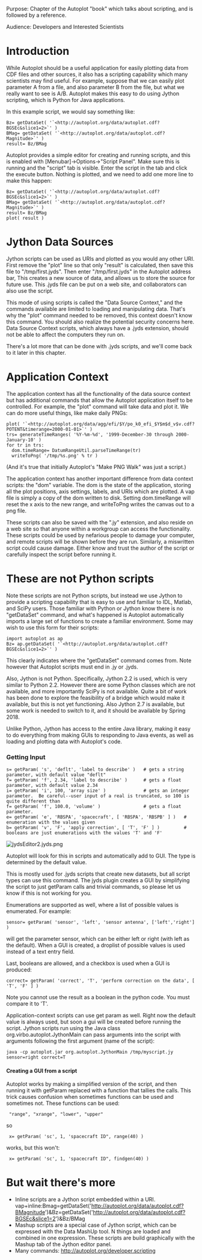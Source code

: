 Purpose: Chapter of the Autoplot "book" which talks about scripting, and
is followed by a reference.

Audience: Developers and Interested Scientists

# Introduction

While Autoplot should be a useful application for easily plotting data
from CDF files and other sources, it also has a scripting capability
which many scientists may find useful. For example, suppose that we can
easily plot parameter A from a file, and also parameter B from the file,
but what we really want to see is A/B. Autoplot makes this easy to do
using Jython scripting, which is Python for Java applications.

In this example script, we would say something like:

```
Bz= getDataSet( '`<http://autoplot.org/data/autoplot.cdf?BGSEc&slice1=2>`' )
BMag= getDataSet( '`<http://autoplot.org/data/autoplot.cdf?Magnitude>`' )
result= Bz/BMag
```
Autoplot provides a simple editor for creating and running scripts, and
this is enabled with \[Menubar\]-\>Options-\>"Script Panel". Make sure
this is running and the "script" tab is visible. Enter the script in the
tab and click the execute button. Nothing is plotted, and we need to add
one more line to make this happen:

```
Bz= getDataSet( '`<http://autoplot.org/data/autoplot.cdf?BGSEc&slice1=2>`' )
BMag= getDataSet( '`<http://autoplot.org/data/autoplot.cdf?Magnitude>`' )
result= Bz/BMag
plot( result )
```
# Jython Data Sources

Jython scripts can be used as URIs and plotted as you would any other
URI. First remove the "plot" line so that only "result" is calculated,
then save this file to "/tmp/first.jyds". Then enter "/tmp/first.jyds"
in the Autoplot address bar, This creates a new source of data, and
allows us to store the source for future use. This .jyds file can be put
on a web site, and collaborators can also use the script.

This mode of using scripts is called the "Data Source Context," and the
commands available are limited to loading and manipulating data. That's
why the "plot" command needed to be removed, this context doesn't know
this command. You should also realize the potential security concerns
here. Data Source Context scripts, which always have a .jyds extension,
should not be able to affect the computers they run on.

There's a lot more that can be done with .jyds scripts, and we'll come
back to it later in this chapter.

# Application Context

The application context has all the functionality of the data source
context but has additional commands that allow the Autoplot application
itself to be controlled. For example, the "plot" command will take data
and plot it. We can do more useful things, like make daily PNGs:

```
plot( '`<http://autoplot.org/data/agg/efi/$Y/po_k0_efi_$Y$m$d_v$v.cdf?POTENT&timerange=2000-01-01>`' )
trs= generateTimeRanges( '%Y-%m-%d', '1999-December-30 through 2000-January-10' )
for tr in trs:
  dom.timeRange= DatumRangeUtil.parseTimeRange(tr)
  writeToPng( '/tmp/%s.png' % tr )
```
(And it's true that initially Autoplot's "Make PNG Walk" was just a
script.)

The application context has another important difference from data
context scripts: the "dom" variable. The dom is the state of the
application, storing all the plot positions, axis settings, labels, and
URIs which are plotted. A vap file is simply a copy of the dom written
to disk. Setting dom.timeRange will reset the x axis to the new range,
and writeToPng writes the canvas out to a png file.

These scripts can also be saved with the ".jy" extension, and also
reside on a web site so that anyone within a workgroup can access the
functionality. These scripts could be used by nefarious people to damage
your computer, and remote scripts will be shown before they are run.
Similarly, a miswritten script could cause damage. Either know and trust
the author of the script or carefully inspect the script before running
it.

# These are not Python scripts

Note these scripts are not Python scripts, but instead we use Jython to
provide a scripting capability that is easy to use and familiar to IDL,
Matlab, and SciPy users. Those familiar with Python or Jython know there
is no "getDataSet" command, and what's happened is Autoplot
automatically imports a large set of functions to create a familiar
environment. Some may wish to use this form for their scripts:

```
import autoplot as ap
Bz= ap.getDataSet( '`<http://autoplot.org/data/autoplot.cdf?BGSEc&slice1=2>`' )
```
This clearly indicates where the "getDataSet" command comes from. Note
however that Autoplot scripts must end in .jy or .jyds.

Also, Jython is not Python. Specifically, Jython 2.2 is used, which is
very similar to Python 2.2. However there are some Python classes which
are not available, and more importantly SciPy is not available. Quite a
bit of work has been done to explore the feasibility of a bridge which
would make it available, but this is not yet functioning. Also Jython
2.7 is available, but some work is needed to switch to it, and it should
be available by Spring 2018.

Unlike Python, Jython has access to the entire Java library, making it
easy to do everything from making GUIs to responding to Java events, as
well as loading and plotting data with Autoplot's code.

### Getting Input

```
s= getParam( 's', 'deflt', 'label to describe' )   # gets a string parameter, with default value "deflt"
f= getParam( 'f', 2.34, 'label to describe' )      # gets a float parameter, with default value 2.34
i= getParam( 'i', 100, 'array size' )              # gets an integer parameter.  Be careful--user input of a real is truncated, so 100 is quite different than
f= getParam( 'f', 100.0, 'volume' )                # gets a float parameter. 
e= getParam( 'e', 'RBSPA', 'spacecraft', [ 'RBSPA', 'RBSPB' ] )   # enumeration with the values given
b= getParam( 'v', 'F', 'apply correction', [ 'T', 'F' ] )         # booleans are just enumerations with the values 'T' and 'F'
```
![jydsEditor2.jyds.png](jydsEditor2.jyds.png "jydsEditor2.jyds.png")

Autoplot will look for this in scripts and automatically add to GUI. The
type is determined by the default value.

This is mostly used for .jyds scripts that create new datasets, but all
script types can use this command. The jyds plugin creates a GUI by
simplifying the script to just getParam calls and trivial commands, so
please let us know if this is not working for you.

Enumerations are supported as well, where a list of possible values is
enumerated. For example:

```
sensor= getParam( 'sensor', 'left', 'sensor antenna', ['left','right'] )
```
will get the parameter sensor, which can be either left or right (with
left as the default). When a GUI is created, a droplist of possible
values is used instead of a text entry field.

Last, booleans are allowed, and a checkbox is used when a GUI is
produced:

```
correct= getParam( 'correct', 'T', 'perform correction on the data', [ 'T', 'F' ] )
```
Note you cannot use the result as a boolean in the python code. You must
compare it to 'T'.

Application-context scripts can use get param as well. Right now the
default value is always used, but soon a gui will be created before
running the script. Jython scripts run using the Java class
org.virbo.autoplot.JythonMain can pass arguments into the script with
arguments following the first argument (name of the script):

```
java -cp autoplot.jar org.autoplot.JythonMain /tmp/myscript.jy sensor=right correct=T
```
#### Creating a GUI from a script

Autoplot works by making a simplified version of the script, and then
running it with getParam replaced with a function that tallies the
calls. This trick causes confusion when sometimes functions can be used
and sometimes not. These functions can be used:

```
 "range", "xrange", "lower", "upper"
```
so

```
 x= getParam( 'sc', 1, 'spacecraft ID", range(40) )
```
works, but this won't:

```
 x= getParam( 'sc', 1, 'spacecraft ID", findgen(40) )
```
# But wait there's more

  - Inline scripts are a Jython script embedded within a URI.
    vap+inline:Bmag=getDataSet('<http://autoplot.org/data/autoplot.cdf?BMagnitude>')\&Bz=getDataSet('<http://autoplot.org/data/autoplot.cdf?BGSEc&slice1=2>')\&Bz/BMag
  - Mashup scripts are a special case of Jython script, which can be
    expressed with the Data MashUp tool. N things are loaded and
    combined in one expression. These scripts are build graphically with
    the Mashup tab of the Jython editor panel.
  - Many commands: <http://autoplot.org/developer.scripting>

